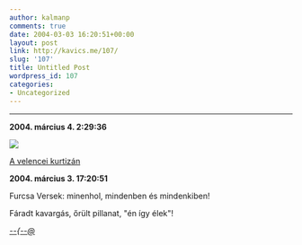 ```yaml
---
author: kalmanp
comments: true
date: 2004-03-03 16:20:51+00:00
layout: post
link: http://kavics.me/107/
slug: '107'
title: Untitled Post
wordpress_id: 107
categories:
- Uncategorized
---
```


** **




**2004. március 4. 2:29:36**




![](http://kavics.freeblog.hu/Files/kurtizan.JPG)




[ A velencei kurtizán](http://www.dozsa-kkmsa.sulinet.hu/homepages/Gyuris%20Lajos2/film/destiny/destiny.htm)




**2004. március 3. 17:20:51**




Furcsa Versek: minenhol, mindenben és  mindenkiben!




Fáradt kavargás, őrült pillanat, "én így élek"!




[_--{--@_](http://www.szif.hu/~bcsabi/blackout/ezustkotet/ezustvers.html#5)









